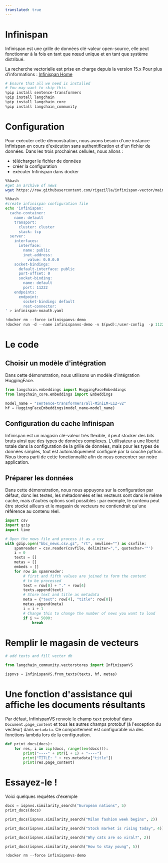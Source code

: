 ```yaml
---
translated: true
---
```


# Infinispan

Infinispan est une grille de données clé-valeur open-source, elle peut fonctionner à la fois en tant que nœud unique et en tant que système distribué.

La recherche vectorielle est prise en charge depuis la version 15.x
Pour plus d'informations : [Infinispan Home](https://infinispan.org)

```python
# Ensure that all we need is installed
# You may want to skip this
%pip install sentence-transformers
%pip install langchain
%pip install langchain_core
%pip install langchain_community
```

# Configuration

Pour exécuter cette démonstration, nous avons besoin d'une instance Infinispan en cours d'exécution sans authentification et d'un fichier de données.
Dans les trois prochaines cellules, nous allons :
- télécharger le fichier de données
- créer la configuration
- exécuter Infinispan dans docker

```bash
%%bash
#get an archive of news
wget https://raw.githubusercontent.com/rigazilla/infinispan-vector/main/bbc_news.csv.gz
```

```bash
%%bash
#create infinispan configuration file
echo 'infinispan:
  cache-container:
    name: default
    transport:
      cluster: cluster
      stack: tcp
  server:
    interfaces:
      interface:
        name: public
        inet-address:
          value: 0.0.0.0
    socket-bindings:
      default-interface: public
      port-offset: 0
      socket-binding:
        name: default
        port: 11222
    endpoints:
      endpoint:
        socket-binding: default
        rest-connector:
' > infinispan-noauth.yaml
```

```python
!docker rm --force infinispanvs-demo
!docker run -d --name infinispanvs-demo -v $(pwd):/user-config  -p 11222:11222 infinispan/server:15.0 -c /user-config/infinispan-noauth.yaml
```

# Le code

## Choisir un modèle d'intégration

Dans cette démonstration, nous utilisons
un modèle d'intégration HuggingFace.

```python
from langchain.embeddings import HuggingFaceEmbeddings
from langchain_core.embeddings import Embeddings

model_name = "sentence-transformers/all-MiniLM-L12-v2"
hf = HuggingFaceEmbeddings(model_name=model_name)
```

## Configuration du cache Infinispan

Infinispan est un magasin clé-valeur très flexible, il peut stocker des bits bruts ainsi que des types de données complexes.
L'utilisateur a une liberté totale dans la configuration de la grille de données, mais pour les types de données simples, tout est automatiquement
configuré par la couche python. Nous tirons parti de cette fonctionnalité afin de nous concentrer sur notre application.

## Préparer les données

Dans cette démonstration, nous nous appuyons sur la configuration par défaut, donc les textes, les métadonnées et les vecteurs sont dans le même cache, mais d'autres options sont possibles : par exemple, le contenu peut être stocké ailleurs et le magasin de vecteurs ne contiendrait qu'une référence au contenu réel.

```python
import csv
import gzip
import time

# Open the news file and process it as a csv
with gzip.open("bbc_news.csv.gz", "rt", newline="") as csvfile:
    spamreader = csv.reader(csvfile, delimiter=",", quotechar='"')
    i = 0
    texts = []
    metas = []
    embeds = []
    for row in spamreader:
        # first and fifth values are joined to form the content
        # to be processed
        text = row[0] + "." + row[4]
        texts.append(text)
        # Store text and title as metadata
        meta = {"text": row[4], "title": row[0]}
        metas.append(meta)
        i = i + 1
        # Change this to change the number of news you want to load
        if i >= 5000:
            break
```

# Remplir le magasin de vecteurs

```python
# add texts and fill vector db

from langchain_community.vectorstores import InfinispanVS

ispnvs = InfinispanVS.from_texts(texts, hf, metas)
```

# Une fonction d'assistance qui affiche les documents résultants

Par défaut, InfinispanVS renvoie le champ `text` protobuf dans `Document.page_content`
et tous les autres champs protobuf (à l'exception du vecteur) dans `metadata`. Ce comportement est
configurable via des fonctions lambda lors de la configuration.

```python
def print_docs(docs):
    for res, i in zip(docs, range(len(docs))):
        print("----" + str(i + 1) + "----")
        print("TITLE: " + res.metadata["title"])
        print(res.page_content)
```

# Essayez-le !

Voici quelques requêtes d'exemple

```python
docs = ispnvs.similarity_search("European nations", 5)
print_docs(docs)
```

```python
print_docs(ispnvs.similarity_search("Milan fashion week begins", 2))
```

```python
print_docs(ispnvs.similarity_search("Stock market is rising today", 4))
```

```python
print_docs(ispnvs.similarity_search("Why cats are so viral?", 2))
```

```python
print_docs(ispnvs.similarity_search("How to stay young", 5))
```

```python
!docker rm --force infinispanvs-demo
```
